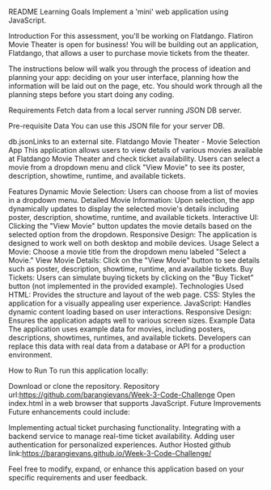 README
Learning Goals
Implement a 'mini' web application using JavaScript.
 

Introduction
For this assessment, you'll be working on Flatdango. Flatiron Movie Theater is open for business! You will be building out an application, Flatdango, that allows a user to purchase movie tickets from the theater.

The instructions below will walk you through the process of ideation and planning your app: deciding on your user interface, planning how the information will be laid out on the page, etc. You should work through all the planning steps before you start doing any coding.

 

Requirements
Fetch data from a local server running JSON DB server.
 

Pre-requisite Data
You can use this JSON file for your server DB.

db.jsonLinks to an external site. 
Flatdango Movie Theater - Movie Selection App
This application allows users to view details of various movies available at Flatdango Movie Theater and check ticket availability. Users can select a movie from a dropdown menu and click "View Movie" to see its poster, description, showtime, runtime, and available tickets.

Features
Dynamic Movie Selection: Users can choose from a list of movies in a dropdown menu.
Detailed Movie Information: Upon selection, the app dynamically updates to display the selected movie's details including poster, description, showtime, runtime, and available tickets.
Interactive UI: Clicking the "View Movie" button updates the movie details based on the selected option from the dropdown.
Responsive Design: The application is designed to work well on both desktop and mobile devices.
Usage
Select a Movie: Choose a movie title from the dropdown menu labeled "Select a Movie."
View Movie Details: Click on the "View Movie" button to see details such as poster, description, showtime, runtime, and available tickets.
Buy Tickets: Users can simulate buying tickets by clicking on the "Buy Ticket" button (not implemented in the provided example).
Technologies Used
HTML: Provides the structure and layout of the web page.
CSS: Styles the application for a visually appealing user experience.
JavaScript: Handles dynamic content loading based on user interactions.
Responsive Design: Ensures the application adapts well to various screen sizes.
Example Data
The application uses example data for movies, including posters, descriptions, showtimes, runtimes, and available tickets. Developers can replace this data with real data from a database or API for a production environment.

How to Run
To run this application locally:

Download or clone the repository. Repository url:https://github.com/barangievans/Week-3-Code-Challenge
Open index.html in a web browser that supports JavaScript.
Future Improvements
Future enhancements could include:

Implementing actual ticket purchasing functionality.
Integrating with a backend service to manage real-time ticket availability.
Adding user authentication for personalized experiences.
Author
Hosted github link:https://barangievans.github.io/Week-3-Code-Challenge/

Feel free to modify, expand, or enhance this application based on your specific requirements and user feedback.